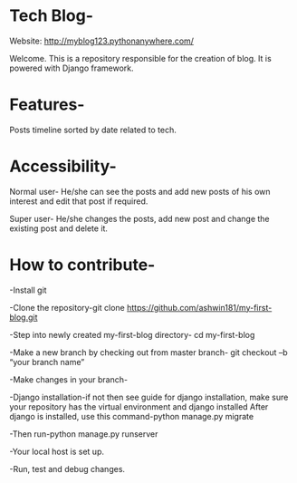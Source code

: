 # Tech Blog-

Website:  http://myblog123.pythonanywhere.com/

Welcome. This is a repository responsible for the creation of blog. It is powered with Django framework.

# Features-

Posts timeline sorted by date related to tech.

# Accessibility-

Normal user- 
He/she can see the posts and add new posts of his own interest and edit that post if required. 

Super user- 
He/she changes the posts, add new post and change the existing post and delete it.

# How to contribute-

-Install git

-Clone the repository-git clone https://github.com/ashwin181/my-first-blog.git

-Step into newly created my-first-blog directory- cd my-first-blog

-Make a new branch by checking out from master branch- git checkout –b “your branch name”

-Make changes in your branch-

-Django installation-if not then see guide for django installation, make sure your repository has the virtual environment and django installed
After django is installed, use this command-python manage.py migrate

-Then run-python manage.py runserver

-Your local host is set up. 

-Run, test and debug changes.
